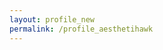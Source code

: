 ```yaml
---
layout: profile_new
permalink: /profile_aesthetihawk
---
```


<!-- page formatting is fetched from the layout -->
<!-- this is the new profile page -->